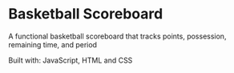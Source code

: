 # Basketball Scoreboard
A functional basketball scoreboard that tracks points, possession, remaining time, and period

Built with: JavaScript, HTML and CSS
